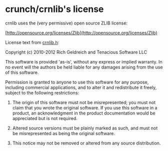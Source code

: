 # crunch/crnlib's license #

crnlib uses the (very permissive) open source ZLIB license:

[http://opensource.org/licenses/Zlib](http://opensource.org/licenses/Zlib)

License text from [crnlib.h](http://code.google.com/p/crunch/source/browse/trunk/inc/crnlib.h):

Copyright (c) 2010-2012 Rich Geldreich and Tenacious Software LLC

This software is provided 'as-is', without any express or implied warranty. In no event will the authors be held liable for any damages arising from the use of this software.

Permission is granted to anyone to use this software for any purpose, including commercial applications, and to alter it and redistribute it freely, subject to the following restrictions:

1. The origin of this software must not be misrepresented; you must not claim that you wrote the original software. If you use this software in a product, an acknowledgment in the product documentation would be appreciated but is not required.

2. Altered source versions must be plainly marked as such, and must not be  misrepresented as being the original software.

3. This notice may not be removed or altered from any source distribution.